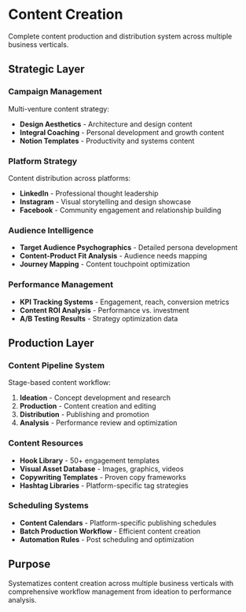 # Content Creation

Complete content production and distribution system across multiple business verticals.

## Strategic Layer

### Campaign Management
Multi-venture content strategy:
- **Design Aesthetics** - Architecture and design content
- **Integral Coaching** - Personal development and growth content
- **Notion Templates** - Productivity and systems content

### Platform Strategy
Content distribution across platforms:
- **LinkedIn** - Professional thought leadership
- **Instagram** - Visual storytelling and design showcase
- **Facebook** - Community engagement and relationship building

### Audience Intelligence
- **Target Audience Psychographics** - Detailed persona development
- **Content-Product Fit Analysis** - Audience needs mapping
- **Journey Mapping** - Content touchpoint optimization

### Performance Management
- **KPI Tracking Systems** - Engagement, reach, conversion metrics
- **Content ROI Analysis** - Performance vs. investment
- **A/B Testing Results** - Strategy optimization data

## Production Layer

### Content Pipeline System
Stage-based content workflow:
1. **Ideation** - Concept development and research
2. **Production** - Content creation and editing
3. **Distribution** - Publishing and promotion
4. **Analysis** - Performance review and optimization

### Content Resources
- **Hook Library** - 50+ engagement templates
- **Visual Asset Database** - Images, graphics, videos
- **Copywriting Templates** - Proven copy frameworks
- **Hashtag Libraries** - Platform-specific tag strategies

### Scheduling Systems
- **Content Calendars** - Platform-specific publishing schedules
- **Batch Production Workflow** - Efficient content creation
- **Automation Rules** - Post scheduling and optimization

## Purpose
Systematizes content creation across multiple business verticals with comprehensive workflow management from ideation to performance analysis.
